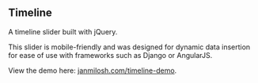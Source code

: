 ## Timeline

A timeline slider built with jQuery.

This slider is mobile-friendly and was designed for dynamic data insertion for ease of use with frameworks such as Django or AngularJS.

View the demo here: [janmilosh.com/timeline-demo](http://janmilosh.com/timeline-demo/).